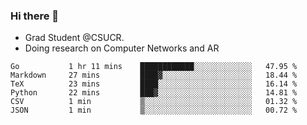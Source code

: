 ### Hi there 👋
- Grad Student @CSUCR. 
- Doing research on Computer Networks and AR
<!--START_SECTION:waka-->

```text
Go           1 hr 11 mins    ████████████░░░░░░░░░░░░░   47.95 %
Markdown     27 mins         ████▓░░░░░░░░░░░░░░░░░░░░   18.44 %
TeX          23 mins         ████░░░░░░░░░░░░░░░░░░░░░   16.14 %
Python       22 mins         ███▓░░░░░░░░░░░░░░░░░░░░░   14.81 %
CSV          1 min           ▒░░░░░░░░░░░░░░░░░░░░░░░░   01.32 %
JSON         1 min           ▒░░░░░░░░░░░░░░░░░░░░░░░░   00.72 %
```

<!--END_SECTION:waka-->
<!--
**jluo117/jluo117** is a ✨ _special_ ✨ repository because its `README.md` (this file) appears on your GitHub profile.

Here are some ideas to get you started:

- 🔭 I’m currently working on ...
- 🌱 I’m currently learning ...
- 👯 I’m looking to collaborate on ...
- 🤔 I’m looking for help with ...
- 💬 Ask me about ...
- 📫 How to reach me: ...
- 😄 Pronouns: ...
- ⚡ Fun fact: ...
-->
